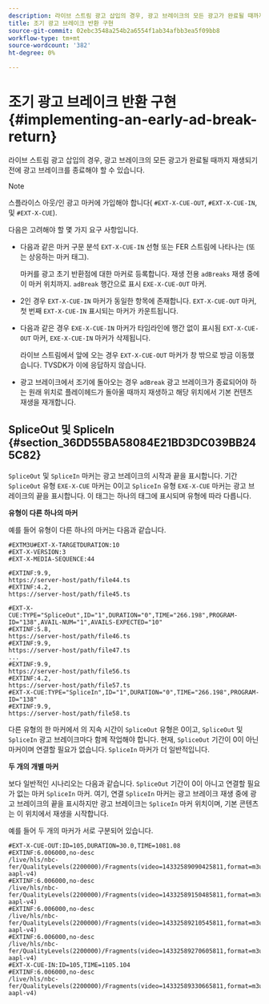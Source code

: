 ```yaml
---
description: 라이브 스트림 광고 삽입의 경우, 광고 브레이크의 모든 광고가 완료될 때까지 재생되기 전에 광고 브레이크를 종료해야 할 수 있습니다.
title: 조기 광고 브레이크 반환 구현
source-git-commit: 02ebc3548a254b2a6554f1ab34afbb3ea5f09bb8
workflow-type: tm+mt
source-wordcount: '382'
ht-degree: 0%

---
```


# 조기 광고 브레이크 반환 구현{#implementing-an-early-ad-break-return}

라이브 스트림 광고 삽입의 경우, 광고 브레이크의 모든 광고가 완료될 때까지 재생되기 전에 광고 브레이크를 종료해야 할 수 있습니다.

>[!NOTE]
>
>스플라이스 아웃/인 광고 마커에 가입해야 합니다( `#EXT-X-CUE-OUT`, `#EXT-X-CUE-IN`, 및 `#EXT-X-CUE`).

다음은 고려해야 할 몇 가지 요구 사항입니다.

* 다음과 같은 마커 구문 분석 `EXT-X-CUE-IN` 선형 또는 FER 스트림에 나타나는 (또는 상응하는 마커 태그).

  마커를 광고 초기 반환점에 대한 마커로 등록합니다. 재생 전용 `adBreaks` 재생 중에 이 마커 위치까지. `adBreak` 행간으로 표시 `EXE-X-CUE-OUT` 마커.

* 2인 경우 `EXT-X-CUE-IN` 마커가 동일한 항목에 존재합니다. `EXT-X-CUE-OUT` 마커, 첫 번째 `EXT-X-CUE-IN` 표시되는 마커가 카운트됩니다.

* 다음과 같은 경우 `EXE-X-CUE-IN` 마커가 타임라인에 행간 없이 표시됨 `EXT-X-CUE-OUT` 마커, `EXE-X-CUE-IN` 마커가 삭제됩니다.

  라이브 스트림에서 앞에 오는 경우 `EXT-X-CUE-OUT` 마커가 창 밖으로 방금 이동했습니다. TVSDK가 이에 응답하지 않습니다.

* 광고 브레이크에서 조기에 돌아오는 경우 `adBreak` 광고 브레이크가 종료되어야 하는 원래 위치로 플레이헤드가 돌아올 때까지 재생하고 해당 위치에서 기본 컨텐츠 재생을 재개합니다.

## SpliceOut 및 SpliceIn {#section_36DD55BA58084E21BD3DC039BB245C82}

`SpliceOut` 및 `SpliceIn` 마커는 광고 브레이크의 시작과 끝을 표시합니다. 기간 `SpliceOut` 유형 `EXE-X-CUE` 마커는 0이고 `SpliceIn` 유형 `EXE-X-CUE` 마커는 광고 브레이크의 끝을 표시합니다. 이 태그는 하나의 태그에 표시되며 유형에 따라 다릅니다.

**유형이 다른 하나의 마커**

예를 들어 유형이 다른 하나의 마커는 다음과 같습니다.

```
#EXTM3U#EXT-X-TARGETDURATION:10
#EXT-X-VERSION:3
#EXT-X-MEDIA-SEQUENCE:44
  
#EXTINF:9.9,
https://server-host/path/file44.ts
#EXTINF:4.2,
https://server-host/path/file45.ts
  
#EXT-X-CUE:TYPE="SpliceOut",ID="1",DURATION="0",TIME="266.198",PROGRAM-ID="138",AVAIL-NUM="1",AVAILS-EXPECTED="10"
#EXTINF:5.8,
https://server-host/path/file46.ts
#EXTINF:9.9,
https://server-host/path/file47.ts
...
#EXTINF:9.9,
https://server-host/path/file56.ts
#EXTINF:4.2,
https://server-host/path/file57.ts
#EXT-X-CUE:TYPE="SpliceIn",ID="1",DURATION="0",TIME="266.198",PROGRAM-ID="138"
#EXTINF:9.9,
https://server-host/path/file58.ts
```

다른 유형의 한 마커에서 의 지속 시간이 `SpliceOut` 유형은 0이고, `SpliceOut` 및 `SpliceIn` 광고 브레이크마다 함께 작업해야 합니다. 현재, `SpliceOut` 기간이 0이 아닌 마커이며 연결할 필요가 없습니다. `SpliceIn` 마커가 더 일반적입니다.

**두 개의 개별 마커**

보다 일반적인 시나리오는 다음과 같습니다. `SpliceOut` 기간이 0이 아니고 연결할 필요가 없는 마커 `SpliceIn` 마커. 여기, 연결 `SpliceIn` 마커는 광고 브레이크 재생 중에 광고 브레이크의 끝을 표시하지만 광고 브레이크는 `SpliceIn` 마커 위치이며, 기본 콘텐츠는 이 위치에서 재생을 시작합니다.

예를 들어 두 개의 마커가 서로 구분되어 있습니다.

```
#EXT-X-CUE-OUT:ID=105,DURATION=30.0,TIME=1081.08
#EXTINF:6.006000,no-desc
/live/hls/nbc-fer/QualityLevels(2200000)/Fragments(video=14332589090425811,format=m3u8-aapl-v4)
#EXTINF:6.006000,no-desc
/live/hls/nbc-fer/QualityLevels(2200000)/Fragments(video=14332589150485811,format=m3u8-aapl-v4)
#EXTINF:6.006000,no-desc
/live/hls/nbc-fer/QualityLevels(2200000)/Fragments(video=14332589210545811,format=m3u8-aapl-v4)
#EXTINF:6.006000,no-desc
/live/hls/nbc-fer/QualityLevels(2200000)/Fragments(video=14332589270605811,format=m3u8-aapl-v4)
#EXT-X-CUE-IN:ID=105,TIME=1105.104
#EXTINF:6.006000,no-desc
/live/hls/nbc-fer/QualityLevels(2200000)/Fragments(video=14332589330665811,format=m3u8-aapl-v4)
```
